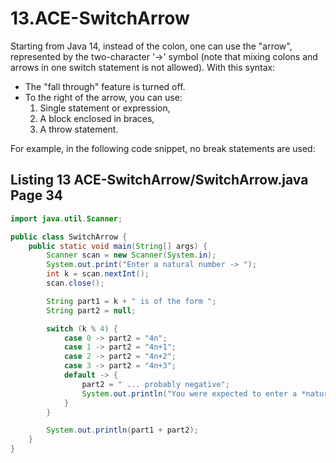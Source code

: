 # 13.ACE-SwitchArrow  
  
Starting from Java 14, instead of the colon, one can use the "arrow", represented by the two-character '->' symbol (note that mixing colons and arrows in one switch statement is not allowed). With this syntax:
- The "fall through" feature is turned off.
- To the right of the arrow, you can use:
  1. Single statement or expression,
  2. A block enclosed in braces,
  3. A throw statement.

For example, in the following code snippet, no break statements are used:

## Listing 13 ACE-SwitchArrow/SwitchArrow.java Page 34  

```java
import java.util.Scanner;

public class SwitchArrow {
    public static void main(String[] args) {
        Scanner scan = new Scanner(System.in);
        System.out.print("Enter a natural number -> ");
        int k = scan.nextInt();
        scan.close();

        String part1 = k + " is of the form ";
        String part2 = null;

        switch (k % 4) {
            case 0 -> part2 = "4n";
            case 1 -> part2 = "4n+1";
            case 2 -> part2 = "4n+2";
            case 3 -> part2 = "4n+3";
            default -> {
                part2 = " ... probably negative";
                System.out.println("You were expected to enter a *natural* number!");
            }
        }

        System.out.println(part1 + part2);
    }
}
```
